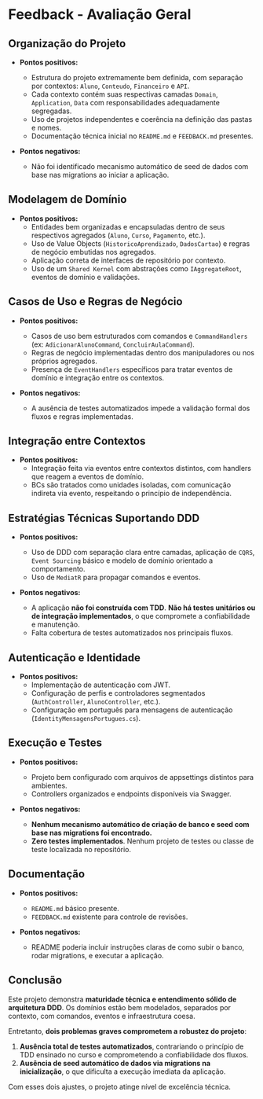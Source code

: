 # Feedback - Avaliação Geral

## Organização do Projeto
- **Pontos positivos:**
  - Estrutura do projeto extremamente bem definida, com separação por contextos: `Aluno`, `Conteudo`, `Financeiro` e `API`.
  - Cada contexto contém suas respectivas camadas `Domain`, `Application`, `Data` com responsabilidades adequadamente segregadas.
  - Uso de projetos independentes e coerência na definição das pastas e nomes.
  - Documentação técnica inicial no `README.md` e `FEEDBACK.md` presentes.

- **Pontos negativos:**
  - Não foi identificado mecanismo automático de seed de dados com base nas migrations ao iniciar a aplicação.

## Modelagem de Domínio
- **Pontos positivos:**
  - Entidades bem organizadas e encapsuladas dentro de seus respectivos agregados (`Aluno`, `Curso`, `Pagamento`, etc.).
  - Uso de Value Objects (`HistoricoAprendizado`, `DadosCartao`) e regras de negócio embutidas nos agregados.
  - Aplicação correta de interfaces de repositório por contexto.
  - Uso de um `Shared Kernel` com abstrações como `IAggregateRoot`, eventos de domínio e validações.

## Casos de Uso e Regras de Negócio
- **Pontos positivos:**
  - Casos de uso bem estruturados com comandos e `CommandHandlers` (ex: `AdicionarAlunoCommand`, `ConcluirAulaCommand`).
  - Regras de negócio implementadas dentro dos manipuladores ou nos próprios agregados.
  - Presença de `EventHandlers` específicos para tratar eventos de domínio e integração entre os contextos.

- **Pontos negativos:**
  - A ausência de testes automatizados impede a validação formal dos fluxos e regras implementadas.

## Integração entre Contextos
- **Pontos positivos:**
  - Integração feita via eventos entre contextos distintos, com handlers que reagem a eventos de domínio.
  - BCs são tratados como unidades isoladas, com comunicação indireta via evento, respeitando o princípio de independência.

## Estratégias Técnicas Suportando DDD
- **Pontos positivos:**
  - Uso de DDD com separação clara entre camadas, aplicação de `CQRS`, `Event Sourcing` básico e modelo de domínio orientado a comportamento.
  - Uso de `MediatR` para propagar comandos e eventos.

- **Pontos negativos:**
  - A aplicação **não foi construída com TDD**. **Não há testes unitários ou de integração implementados**, o que compromete a confiabilidade e manutenção.
  - Falta cobertura de testes automatizados nos principais fluxos.

## Autenticação e Identidade
- **Pontos positivos:**
  - Implementação de autenticação com JWT.
  - Configuração de perfis e controladores segmentados (`AuthController`, `AlunoController`, etc.).
  - Configuração em português para mensagens de autenticação (`IdentityMensagensPortugues.cs`).

## Execução e Testes
- **Pontos positivos:**
  - Projeto bem configurado com arquivos de appsettings distintos para ambientes.
  - Controllers organizados e endpoints disponíveis via Swagger.

- **Pontos negativos:**
  - **Nenhum mecanismo automático de criação de banco e seed com base nas migrations foi encontrado.**
  - **Zero testes implementados**. Nenhum projeto de testes ou classe de teste localizada no repositório.

## Documentação
- **Pontos positivos:**
  - `README.md` básico presente.
  - `FEEDBACK.md` existente para controle de revisões.

- **Pontos negativos:**
  - README poderia incluir instruções claras de como subir o banco, rodar migrations, e executar a aplicação.

## Conclusão

Este projeto demonstra **maturidade técnica e entendimento sólido de arquitetura DDD**. Os domínios estão bem modelados, separados por contexto, com comandos, eventos e infraestrutura coesa.

Entretanto, **dois problemas graves comprometem a robustez do projeto**:

1. **Ausência total de testes automatizados**, contrariando o princípio de TDD ensinado no curso e comprometendo a confiabilidade dos fluxos.
2. **Ausência de seed automático de dados via migrations na inicialização**, o que dificulta a execução imediata da aplicação.

Com esses dois ajustes, o projeto atinge nível de excelência técnica.
